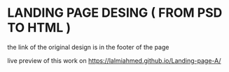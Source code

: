 # LANDING PAGE DESING ( FROM PSD TO HTML )

the link of the original design is in the footer of the page

live preview of this work on https://lalmiahmed.github.io/Landing-page-A/
